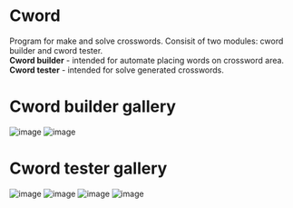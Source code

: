 # Cword
Program for make and solve crosswords. Consisit of two modules: cword builder and cword tester.\
**Cword builder** - intended for automate placing words on crossword area.\
**Cword tester** - intended for solve generated crosswords.

# Cword builder gallery
![image](https://user-images.githubusercontent.com/16904774/118945890-90108c00-b95e-11eb-9a5c-c8168bf94366.png)
![image](https://user-images.githubusercontent.com/16904774/118945948-a0c10200-b95e-11eb-9875-b8266c50fcc7.png)

# Cword tester gallery
![image](https://user-images.githubusercontent.com/16904774/118946176-cd751980-b95e-11eb-955f-90a1cfabf406.png)
![image](https://user-images.githubusercontent.com/16904774/118946253-dc5bcc00-b95e-11eb-9b45-f368e3556c50.png)
![image](https://user-images.githubusercontent.com/16904774/118946361-f8f80400-b95e-11eb-9049-80d22a64a485.png)
![image](https://user-images.githubusercontent.com/16904774/118946504-1d53e080-b95f-11eb-89b5-4d4eb33da979.png)
